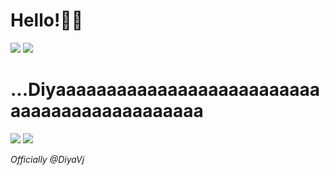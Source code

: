 # Hello!👋🏻

<img src="https://media1.tenor.com/m/W45Dd852nTEAAAAC/hoang2910-boss.gif" />

<img src="https://media.tenor.com/zDjjmYh784gAAAAi/diwali.gif" />

# ...Diyaaaaaaaaaaaaaaaaaaaaaaaaaaaaaaaaaaaaaaaaaaaaa

<img src="https://media1.tenor.com/m/Romppmd6WPIAAAAC/if-you-know-you-know-tess.gif" />
<img src="https://media.tenor.com/8qgzuMhTzXUAAAAi/cat-sticker-line-sticker.gif" />

<i> Officially @DiyaVj <i/>
